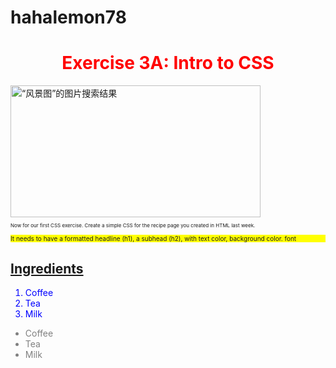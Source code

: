 # hahalemon78
<!DOCTYPE html>
<html>
<body>

<h1 align="center"><font color="red">Exercise 3A: Intro to CSS</font></h1>
<img class="irc_mi" src="http://img2.1sucai.com/181006/330816-1Q006164G665.jpg" alt="“风景图”的图片搜索结果" width="400" height="211" style="">
 <body>
       <p style = "font-size:8px"> Now for our first CSS exercise.  Create a simple CSS for the recipe page you created in HTML last week.  </p>
       <p style = "font-size:10px ; background-color: yellow"> It needs to have a formatted headline (h1), a subhead (h2), with text color, background color. font </p>
<h2><a href=" https://primenow.amazon.com">Ingredients</a></h2>

<ol><font color="blue">
  <li>Coffee</li>
  <li>Tea</li>
  <li>Milk</li>
</font></ol>

<ul><font color="grey">
  <li>Coffee</li>
  <li>Tea</li>
  <li>Milk</li>
</font></ul>

</body>
</html>


